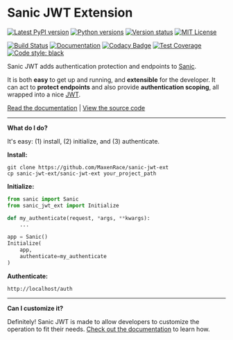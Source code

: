# Sanic JWT Extension

[![Latest PyPI version](https://img.shields.io/pypi/v/sanic-jwt.svg)](https://pypi.python.org/pypi/sanic-jwt)
[![Python versions](https://img.shields.io/pypi/pyversions/sanic-jwt.svg)](https://pypi.python.org/pypi/sanic-jwt)
[![Version status](https://img.shields.io/pypi/status/sanic-jwt.svg)](https://pypi.python.org/pypi/sanic-jwt)
[![MIT License](https://img.shields.io/pypi/l/sanic-jwt.svg)](https://raw.githubusercontent.com/ahopkins/sanic-jwt/dev/LICENSE)

[![Build Status](https://travis-ci.org/ahopkins/sanic-jwt.svg?branch=master)](https://travis-ci.org/ahopkins/sanic-jwt)
[![Documentation](https://readthedocs.org/projects/sanic-jwt/badge/?version=latest)](http://sanic-jwt.readthedocs.io/en/latest/?badge=latest)
[![Codacy Badge](https://api.codacy.com/project/badge/Grade/9727756ffccd45f7bc5ad6292596e03d)](https://www.codacy.com/app/ahopkins/sanic-jwt?utm_source=github.com&amp;utm_medium=referral&amp;utm_content=ahopkins/sanic-jwt&amp;utm_campaign=Badge_Grade)
[![Test Coverage](https://codecov.io/gh/ahopkins/sanic-jwt/branch/dev/graph/badge.svg)](https://codecov.io/gh/ahopkins/sanic-jwt)
[![Code style: black](https://img.shields.io/badge/code%20style-black-000000.svg)](https://github.com/ambv/black)


Sanic JWT adds authentication protection and endpoints to [Sanic].

It is both **easy** to get up and running, and **extensible** for the
developer. It can act to **protect endpoints** and also provide **authentication scoping**, all wrapped into a nice [JWT].

[Read the documentation](http://sanic-jwt.rtfd.io/) | [View the source code](https://github.com/ahopkins/sanic-jwt/)

------

**What do I do?**

It's easy: (1) install, (2) initialize, and (3) authenticate.

**Install:**

```
git clone https://github.com/MaxenRace/sanic-jwt-ext
cp sanic-jwt-ext/sanic-jwt-ext your_project_path
```

  [Sanic]: http://sanic.readthedocs.io
  [JWT]: https://jwt.io

**Initialize:**

```python
from sanic import Sanic
from sanic_jwt_ext import Initialize

def my_authenticate(request, *args, **kwargs):
    ...

app = Sanic()
Initialize(
    app,
    authenticate=my_authenticate
)
```

**Authenticate:**

    http://localhost/auth

------

**Can I customize it?**

Definitely! Sanic JWT is made to allow developers to customize the operation to fit their needs. [Check out the documentation](http://sanic-jwt.rtfd.io/) to learn how.
